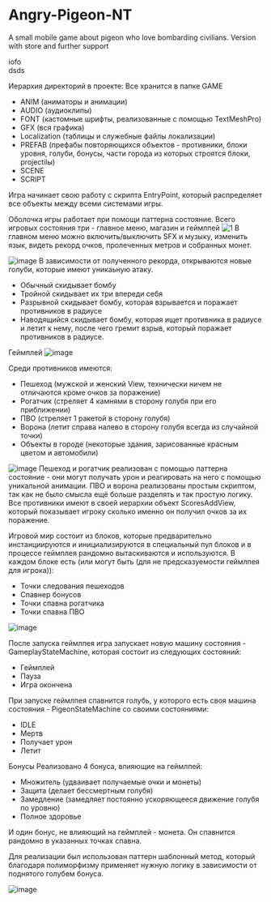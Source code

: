 # Angry-Pigeon-NT
A small mobile game about pigeon who love bombarding civilians. Version with store and further support

iofo\
dsds

Иерархия директорий в проекте:
Все хранится в папке GAME
- ANIM (аниматоры и анимации)
- AUDIO (аудиоклипы)
- FONT (кастомные шрифты, реализованные с помощью TextMeshPro)
- GFX (вся графика)
- Localization (таблицы и служебные файлы локализации)
- PREFAB (префабы повторяющихся объектов - противники, блоки уровня, голуби, бонусы, части города из которых строятся блоки, projectilы)
- SCENE
- SCRIPT

Игра начинает свою работу с скрипта EntryPoint, который распределяет все объекты между всеми системами игры.

Оболочка игры работает при помощи паттерна состояние. Всего игровых состояния три - главное меню, магазин и геймлпей
![1](https://github.com/user-attachments/assets/5f5d2bc3-daea-44c9-b9db-85cdbadc3cf2)
В главном меню можно включить/выключить SFX и музыку, изменить язык, видеть рекорд очков, пролеченных метров и собранных монет.

![image](https://github.com/user-attachments/assets/324045e4-0707-47c1-abde-80dc6a84f9e0)
В зависимости от полученного рекорда, открываются новые голуби, которые имеют уникаьную атаку.

- Обычный скидывает бомбу
- Тройной скидывает их три впереди себя
- Разрывной скидывает бомбу, которая взрывается и поражает противников в радиусе
- Наводящийся скидывает бомбу, которая ищет противника в радиусе и летит к нему, после чего гремит взрыв, который поражает противников в радиусе.

Геймплей
![image](https://github.com/user-attachments/assets/79337cb4-9bc1-479e-853e-c7ee49a2594c)

Среди противников имеются:
- Пешеход (мужской и женский View, технически ничем не отличаются кроме очков за поражение)
- Рогатчик (стреляет 4 камнями в сторону голубя при его приближении)
- ПВО (стреляет 1 ракетой в сторону голубя)
- Ворона (летит справа налево в сторону голубя всегда из случайной точки)
- Объекты в городе (некоторые здания, зарисованные красным цветом и автомобили)

![image](https://github.com/user-attachments/assets/7dbb743a-c40d-4efb-a093-f6fa40f4c2ea)
Пешеход и рогатчик реализован с помощью паттерна состояние - они могут получать урон и реагировать на него с помощью уникальной анимации.
ПВО и ворона реализованы простым скриптом, так как не было смысла ещё больше разделять и так простую логику.
Все противники имеют в своей иерархии объект ScoresAddView, который показывает игроку сколько именно он получил очков за их поражение.

Игровой мир состоит из блоков, которые предварительно инстанциируются и инициализируются в специальный пул блоков и в процессе геймплея
рандомно вытаскиваются и используются.
В каждом блоке есть (или могут быть (для не предсказуемости геймлпея для игрока)):
- Точки следования пешеходов
- Спавнер бонусов
- Точки спавна рогатчика
- Точки спавна ПВО

![image](https://github.com/user-attachments/assets/b76c4d48-b6a0-4957-a84e-e72fec73485d)

После запуска геймлпея игра запускает новую машину состояния - GameplayStateMachine, которая состоит из следующих состояний:
- Геймплей
- Пауза
- Игра окончена

При запуске геймлпея спавнится голубь, у которого есть своя машина состояния - PigeonStateMachine со своими состояниями:
- IDLE
- Мертв
- Получает урон
- Летит

Бонусы
Реализовано 4 бонуса, влияющие на геймлпей:
- Множитель (удваивает получаемые очки и монеты)
- Защита (делает бессмертным голубя)
- Замедление (замедляет постоянно ускоряющееся движение голубя по уровню)
- Полное здоровье

И один бонус, не влияющий на геймплей - монета. Он спавнится рандомно в указанных точках спавна.

Для реализации был использован паттерн шаблонный метод, который благодаря полиморфизму применяет нужную логику в зависимости
от поднятого голубем бонуса.

![image](https://github.com/user-attachments/assets/ecab954b-cd32-4330-95ee-84a6a0bcf1bf)






